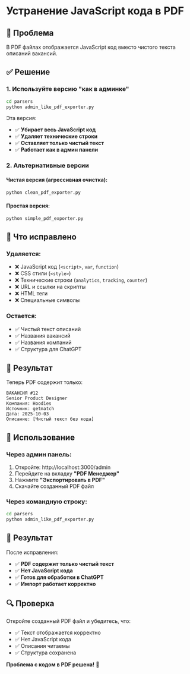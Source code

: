# Устранение JavaScript кода в PDF

## 🐛 Проблема

В PDF файлах отображается JavaScript код вместо чистого текста описаний вакансий.

## ✅ Решение

### **1. Используйте версию "как в админке"**
```bash
cd parsers
python admin_like_pdf_exporter.py
```

Эта версия:
- ✅ **Убирает весь JavaScript код**
- ✅ **Удаляет технические строки**
- ✅ **Оставляет только чистый текст**
- ✅ **Работает как в админ панели**

### **2. Альтернативные версии**

#### **Чистая версия (агрессивная очистка):**
```bash
python clean_pdf_exporter.py
```

#### **Простая версия:**
```bash
python simple_pdf_exporter.py
```

## 🔧 Что исправлено

### **Удаляется:**
- ❌ JavaScript код (`<script>`, `var`, `function`)
- ❌ CSS стили (`<style>`)
- ❌ Технические строки (`analytics`, `tracking`, `counter`)
- ❌ URL и ссылки на скрипты
- ❌ HTML теги
- ❌ Специальные символы

### **Остается:**
- ✅ Чистый текст описаний
- ✅ Названия вакансий
- ✅ Названия компаний
- ✅ Структура для ChatGPT

## 📄 Результат

Теперь PDF содержит только:
```
ВАКАНСИЯ #12
Senior Product Designer
Компания: Hoodies
Источник: getmatch
Дата: 2025-10-03
Описание: [Чистый текст без кода]
```

## 🚀 Использование

### **Через админ панель:**
1. Откройте: http://localhost:3000/admin
2. Перейдите на вкладку **"PDF Менеджер"**
3. Нажмите **"Экспортировать в PDF"**
4. Скачайте созданный PDF файл

### **Через командную строку:**
```bash
cd parsers
python admin_like_pdf_exporter.py
```

## 🎯 Результат

После исправления:
- ✅ **PDF содержит только чистый текст**
- ✅ **Нет JavaScript кода**
- ✅ **Готов для обработки в ChatGPT**
- ✅ **Импорт работает корректно**

## 🔍 Проверка

Откройте созданный PDF файл и убедитесь, что:
- ✅ Текст отображается корректно
- ✅ Нет JavaScript кода
- ✅ Описания читаемы
- ✅ Структура сохранена

**Проблема с кодом в PDF решена!** 🎉








